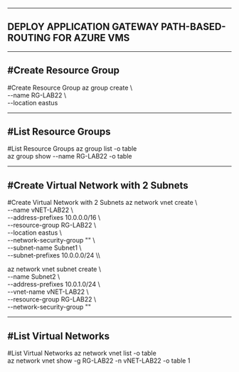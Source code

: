 ----------------------
DEPLOY APPLICATION GATEWAY PATH-BASED-ROUTING FOR AZURE VMS
----------------------

----------------------
#Create Resource Group
----------------------
#Create Resource Group
az group create \\\
	--name RG-LAB22 \\\
	--location eastus

----------------------
#List Resource Groups
----------------------
#List Resource Groups
az group list -o table\
az group show --name RG-LAB22 -o table

----------------------
#Create Virtual Network with 2 Subnets
----------------------
#Create Virtual Network with 2 Subnets
az network vnet create \\\
	--name vNET-LAB22 \\\
	--address-prefixes 10.0.0.0/16 \\\
	--resource-group RG-LAB22 \\\
	--location eastus \\\
	--network-security-group "" \\\
	--subnet-name Subnet1 \\\
	--subnet-prefixes 10.0.0.0/24 \\\

az network vnet subnet create \\\
	--name Subnet2 \\\
	--address-prefixes 10.0.1.0/24 \\\
	--vnet-name vNET-LAB22 \\\
	--resource-group RG-LAB22 \\\
	--network-security-group "" 

----------------------
#List Virtual Networks
----------------------
#List Virtual Networks
az network vnet list -o table\
az network vnet show -g RG-LAB22 -n vNET-LAB22 -o table
1





